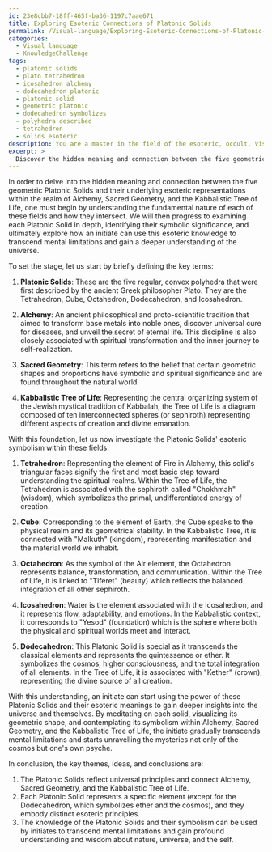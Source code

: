 ```yaml
---
id: 23e8cbb7-18ff-465f-ba36-1197c7aae671
title: Exploring Esoteric Connections of Platonic Solids
permalink: /Visual-language/Exploring-Esoteric-Connections-of-Platonic-Solids/
categories:
  - Visual language
  - KnowledgeChallenge
tags:
  - platonic solids
  - plato tetrahedron
  - icosahedron alchemy
  - dodecahedron platonic
  - platonic solid
  - geometric platonic
  - dodecahedron symbolizes
  - polyhedra described
  - tetrahedron
  - solids esoteric
description: You are a master in the field of the esoteric, occult, Visual language and Education. You are a writer of tests, challenges, textbooks and deep knowledge on Visual language for initiates and students to gain deep insights and understanding from. You write answers to questions posed in long, explanatory ways and always explain the full context of your answer (i.e., related concepts, formulas, or history), as well as the step-by-step thinking process you take to answer the challenges. Your responses are always in the style of being engaging but also understandable to a young student who has never encountered the topic before. Summarize the key themes, ideas, and conclusions at the end.
excerpt: > 
  Discover the hidden meaning and connection between the five geometric Platonic Solids and their underlying esoteric representations within the realm of Alchemy, Sacred Geometry, and the Kabbalistic Tree of Life. Analyze their symbolic expressions and principles and describe how an initiate can use this knowledge to transcend mental limitations and gain a deeper understanding of the universe.
---
```

In order to delve into the hidden meaning and connection between the five geometric Platonic Solids and their underlying esoteric representations within the realm of Alchemy, Sacred Geometry, and the Kabbalistic Tree of Life, one must begin by understanding the fundamental nature of each of these fields and how they intersect. We will then progress to examining each Platonic Solid in depth, identifying their symbolic significance, and ultimately explore how an initiate can use this esoteric knowledge to transcend mental limitations and gain a deeper understanding of the universe.

To set the stage, let us start by briefly defining the key terms:

1. **Platonic Solids**: These are the five regular, convex polyhedra that were first described by the ancient Greek philosopher Plato. They are the Tetrahedron, Cube, Octahedron, Dodecahedron, and Icosahedron.

2. **Alchemy**: An ancient philosophical and proto-scientific tradition that aimed to transform base metals into noble ones, discover universal cure for diseases, and unveil the secret of eternal life. This discipline is also closely associated with spiritual transformation and the inner journey to self-realization.

3. **Sacred Geometry**: This term refers to the belief that certain geometric shapes and proportions have symbolic and spiritual significance and are found throughout the natural world.

4. **Kabbalistic Tree of Life**: Representing the central organizing system of the Jewish mystical tradition of Kabbalah, the Tree of Life is a diagram composed of ten interconnected spheres (or sephiroth) representing different aspects of creation and divine emanation.

With this foundation, let us now investigate the Platonic Solids' esoteric symbolism within these fields:

1. **Tetrahedron**: Representing the element of Fire in Alchemy, this solid's triangular faces signify the first and most basic step toward understanding the spiritual realms. Within the Tree of Life, the Tetrahedron is associated with the sephiroth called "Chokhmah" (wisdom), which symbolizes the primal, undifferentiated energy of creation.

2. **Cube**: Corresponding to the element of Earth, the Cube speaks to the physical realm and its geometrical stability. In the Kabbalistic Tree, it is connected with "Malkuth" (kingdom), representing manifestation and the material world we inhabit.

3. **Octahedron**: As the symbol of the Air element, the Octahedron represents balance, transformation, and communication. Within the Tree of Life, it is linked to "Tiferet" (beauty) which reflects the balanced integration of all other sephiroth.

4. **Icosahedron**: Water is the element associated with the Icosahedron, and it represents flow, adaptability, and emotions. In the Kabbalistic context, it corresponds to "Yesod" (foundation) which is the sphere where both the physical and spiritual worlds meet and interact.

5. **Dodecahedron**: This Platonic Solid is special as it transcends the classical elements and represents the quintessence or ether. It symbolizes the cosmos, higher consciousness, and the total integration of all elements. In the Tree of Life, it is associated with "Kether" (crown), representing the divine source of all creation.

With this understanding, an initiate can start using the power of these Platonic Solids and their esoteric meanings to gain deeper insights into the universe and themselves. By meditating on each solid, visualizing its geometric shape, and contemplating its symbolism within Alchemy, Sacred Geometry, and the Kabbalistic Tree of Life, the initiate gradually transcends mental limitations and starts unravelling the mysteries not only of the cosmos but one's own psyche.

In conclusion, the key themes, ideas, and conclusions are:

1. The Platonic Solids reflect universal principles and connect Alchemy, Sacred Geometry, and the Kabbalistic Tree of Life.
2. Each Platonic Solid represents a specific element (except for the Dodecahedron, which symbolizes ether and the cosmos), and they embody distinct esoteric principles.
3. The knowledge of the Platonic Solids and their symbolism can be used by initiates to transcend mental limitations and gain profound understanding and wisdom about nature, universe, and the self.
